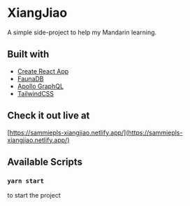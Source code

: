 # XiangJiao

A simple side-project to help my Mandarin learning.

## Built with

- [Create React App](https://github.com/facebook/create-react-app)
- [FaunaDB](https://fauna.com/)
- [Apollo GraphQL](https://www.apollographql.com/)
- [TailwindCSS](https://tailwindcss.com/)

## Check it out live at

[https://sammiepls-xiangjiao.netlify.app/](https://sammiepls-xiangjiao.netlify.app/)

## Available Scripts

### `yarn start`

to start the project
